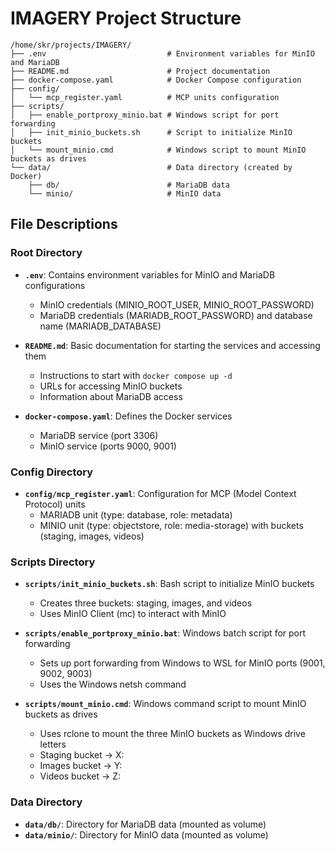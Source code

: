 # IMAGERY Project Structure

```
/home/skr/projects/IMAGERY/
├── .env                           # Environment variables for MinIO and MariaDB
├── README.md                      # Project documentation
├── docker-compose.yaml            # Docker Compose configuration
├── config/
│   └── mcp_register.yaml          # MCP units configuration
├── scripts/
│   ├── enable_portproxy_minio.bat # Windows script for port forwarding
│   ├── init_minio_buckets.sh      # Script to initialize MinIO buckets
│   └── mount_minio.cmd            # Windows script to mount MinIO buckets as drives
└── data/                          # Data directory (created by Docker)
    ├── db/                        # MariaDB data
    └── minio/                     # MinIO data
```

## File Descriptions

### Root Directory

- **`.env`**: Contains environment variables for MinIO and MariaDB configurations
  - MinIO credentials (MINIO_ROOT_USER, MINIO_ROOT_PASSWORD)
  - MariaDB credentials (MARIADB_ROOT_PASSWORD) and database name (MARIADB_DATABASE)

- **`README.md`**: Basic documentation for starting the services and accessing them
  - Instructions to start with `docker compose up -d`
  - URLs for accessing MinIO buckets
  - Information about MariaDB access

- **`docker-compose.yaml`**: Defines the Docker services
  - MariaDB service (port 3306)
  - MinIO service (ports 9000, 9001)

### Config Directory

- **`config/mcp_register.yaml`**: Configuration for MCP (Model Context Protocol) units
  - MARIADB unit (type: database, role: metadata)
  - MINIO unit (type: objectstore, role: media-storage) with buckets (staging, images, videos)

### Scripts Directory

- **`scripts/init_minio_buckets.sh`**: Bash script to initialize MinIO buckets
  - Creates three buckets: staging, images, and videos
  - Uses MinIO Client (mc) to interact with MinIO

- **`scripts/enable_portproxy_minio.bat`**: Windows batch script for port forwarding
  - Sets up port forwarding from Windows to WSL for MinIO ports (9001, 9002, 9003)
  - Uses the Windows netsh command

- **`scripts/mount_minio.cmd`**: Windows command script to mount MinIO buckets as drives
  - Uses rclone to mount the three MinIO buckets as Windows drive letters
  - Staging bucket → X:
  - Images bucket → Y:
  - Videos bucket → Z:

### Data Directory

- **`data/db/`**: Directory for MariaDB data (mounted as volume)
- **`data/minio/`**: Directory for MinIO data (mounted as volume)